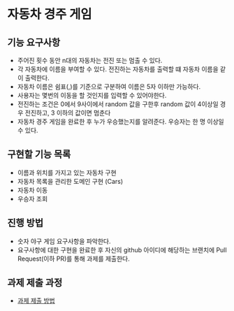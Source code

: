 # 자동차 경주 게임
## 기능 요구사항
* 주어진 횟수 동안 n대의 자동차는 전진 또는 멈출 수 있다.
* 각 자동차에 이름을 부여할 수 있다. 전진하는 자동차를 출력할 떄 자동차 이름을 같이 출력한다.
* 자동차 이름은 쉼표(,)를 기준으로 구분하여 이름은 5자 이하만 가능하다.
* 사용자는 몇번의 이동을 할 것인지를 입력할 수 있어야한다.
* 전진하는 조건은 0에서 9사이에서 random 값을 구한후 random 값이 4이상일 경우 전진하고, 3 이하의 값이면 멈춘다
* 자동차 경주 게임을 완료한 후 누가 우승했는지를 알려준다. 우승자는 한 명 이상일 수 있다.

## 구현할 기능 목록 
* 이름과 위치를 가지고 있는 자동차 구현
* 자동차 목록을 관리한 도메인 구현 (Cars)
* 자동차 이동
* 우승자 조회

## 진행 방법
* 숫자 야구 게임 요구사항을 파악한다.
* 요구사항에 대한 구현을 완료한 후 자신의 github 아이디에 해당하는 브랜치에 Pull Request(이하 PR)를 통해 과제를 제출한다.

## 과제 제출 과정
* [과제 제출 방법](https://github.com/next-step/nextstep-docs/tree/master/precourse)
